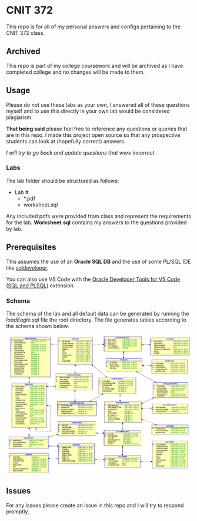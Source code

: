 # CNIT 372
This repo is for all of my personal answers and configs pertaining to the CNIT 372 class. 
## Archived
This repo is part of my college coursework and will be archived as I have completed college and no changes will be made to them.
## Usage
Please do not use these labs as your own, I answered all of these questions myself and to use this directly in your own lab would be considered plagiarism.

**That being said** please feel free to reference any questions or queries that are in this repo. I made this project open source so that any prospective students can look at (hopefully correct) answers.

*I will try to go back and update questions that were incorrect.*

### Labs
The lab folder should be structured as follows:
- Lab #
  - *.pdf
  - worksheet.sql

Any included pdfs were provided from class and represent the requirements for the lab.  **Worksheet.sql** contains my answers to the questions provided by lab.

## Prerequisites
This assumes the use of an **Oracle SQL DB** and the use of some PL/SQL IDE like [sqldeveloper](https://www.oracle.com/database/sqldeveloper/technologies/download/).

You can also use VS Code with the [Oracle Developer Tools for VS Code (SQL and PLSQL)](https://marketplace.visualstudio.com/items?itemName=Oracle.oracledevtools) extension.

### Schema
The schema of the lab and all default data can be generated by running the *loadEagle.sql* file the root directory. The file generates tables according to the schema shown below.

![database schema](./EAGLE_ERD.png)

## Issues
For any issues please create an issue in this repo and I will try to respond promptly.
